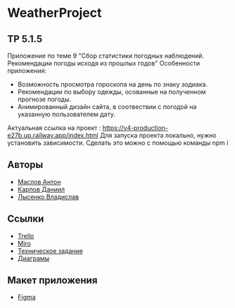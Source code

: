 # WeatherProject
## TP 5.1.5
Приложение по теме 9 "Сбор статистики погодных наблюдений. Рекомендации погоды исходя из прошлых годов"
Особенности приложения:
 * Возможность просмотра гороскопа на день по знаку зодиака.
 * Рекомендации по выбору одежды, осованные на полученном прогнозе погоды.
 * Анимированный дизайн сайта, в соотвествии с погодой на указанную пользователем дату.

Актуальная ссылка на проект : https://v4-production-e27b.up.railway.app/index.html
Для запуска проекта локально, нужно установить зависимости. Cделать это можно с помощью команды npm i
## Авторы

* [Маслов Антон](https://github.com/prollla)
* [Карпов Даниил](https://github.com/HAZZI36)
* [Лысенко Владислав](https://github.com/IzolentaKod)

## Ссылки

* [Trello](https://trello.com/b/8p3AaO2b/weatherproject)
* [Miro](https://miro.com/app/board/uXjVMabYd24=/)
* [Техническое задание](https://github.com/prollla/WeatherProject/tree/main/Documentation)
* [Диаграмы](https://github.com/prollla/WeatherProject/tree/main/Documentation)



## Макет приложения

* [Figma](https://www.figma.com/file/9jHZDmoYf1ju91672ESytp/WeatherProject?node-id=0-1&t=lSWECOgJp5LcTb8r-0)
